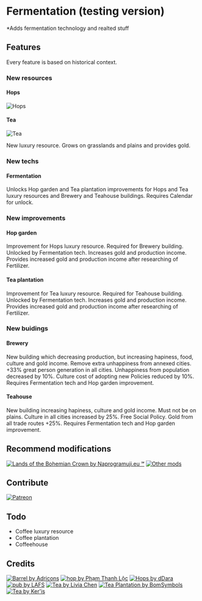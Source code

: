 # Fermentation (testing version)

*Adds fermentation technology and realted stuff

## Features
Every feature is based on historical context.

### New resources

#### Hops
![Hops](https://github.com/Iver88/Unciv-Fermentation/blob/master/Fermentation/Preview/Hops.png?raw=true)

#### Tea
![Tea](https://github.com/Iver88/Unciv-Fermentation/blob/master/Fermentation/Preview/Tea.png?raw=true)

New luxury resource. Grows on grasslands and plains and provides gold.

### New techs

#### Fermentation
Unlocks Hop garden and Tea plantation improvements for Hops and Tea luxury resources and Brewery and Teahouse buildings. Requires Calendar for unlock.

### New improvements

#### Hop garden
Improvement for Hops luxury resource. Required for Brewery building. Unlocked by Fermentation tech. Increases gold and production income. Provides increased gold and production income after researching of Fertilizer.

#### Tea plantation
Improvement for Tea luxury resource. Required for Teahouse building. Unlocked by Fermentation tech. Increases gold and production income. Provides increased gold and production income after researching of Fertilizer.

### New buidings

#### Brewery
New building which decreasing production, but increasing hapiness, food, culture and gold income. Remove extra unhappiness from annexed cities. +33% great person generation in all cities. Unhappiness from population decreased by 10%. Culture cost of adopting new Policies reduced by 10%. Requires Fermentation tech and Hop garden improvement.

#### Teahouse
New building increasing hapiness, culture and gold income. Must not be on plains. Culture in all cities increased by 25%. Free Social Policy. Gold from all trade routes +25%. Requires Fermentation tech and Hop garden improvement.

## Recommend modifications
[![Lands of the Bohemian Crown by Naprogramuji.eu ℠](https://img.shields.io/badge/Naprogramuji.eu%20%E2%84%A0-Lands%20of%20the%20Bohemian%20Crown-blue?style=for-the-badge&logo=appveyor)](https://github.com/Iver88/Unciv-Lands-of-the-Bohemian-Crown)
[![Other mods](https://img.shields.io/badge/Other%20mods-Feel%20free%20to%20use-blue?style=for-the-badge&logo=appveyor)](https://docs.google.com/spreadsheets/d/1043Ng9ukrL3y8MUXBVl7-C9JsQGnBi5R5mkmS2l7FFg)

## Contribute
[![Patreon](https://img.shields.io/badge/Patreon-Contribute-blue?style=for-the-badge&logo=patreon)](https://www.patreon.com/tomastriska)

## Todo
- Coffee luxury resource
- Coffee plantation
- Coffeehouse

## Credits
[![Barrel by Adricons](https://img.shields.io/badge/Adricons-Fermentation%20tech%20icon-blue?style=flat-square&logo=appveyor)](https://thenounproject.com/search/?q=fermenting&i=217198)
[![hop by Phạm Thanh Lộc](https://img.shields.io/badge/Phạm%20Thanh%20Lộc-Hops%20resource%20icon-blue?style=flat-square&logo=appveyor)](https://thenounproject.com/search/?q=hop&i=2803410)
[![Hops by dDara](https://img.shields.io/badge/dDara-Hop%20garden%20improvement%20icon-blue?style=flat-square&logo=appveyor)](https://thenounproject.com/search/?q=hop&i=1821207)
[![pub by LAFS](https://img.shields.io/badge/LAFS-Brewery%20building%20icon-blue?style=flat-square&logo=appveyor)](https://thenounproject.com/search/?q=brewery&i=2559155)
[![Tea by Livia Chen](https://img.shields.io/badge/Livia%20Chen-Tea%20resource%20icon-blue?style=flat-square&logo=appveyor)](https://thenounproject.com/search/?q=tea&i=2530821)
[![Tea Plantation by BomSymbols](https://img.shields.io/badge/BomSymbols-Tea%20plantation%20improvement%20icon-blue?style=flat-square&logo=appveyor)](https://thenounproject.com/search/?q=tea%20plantation&i=516754)
[![Tea by Ker'is](https://img.shields.io/badge/Ker'is-Teahouse%20building%20icon-blue?style=flat-square&logo=appveyor)](https://thenounproject.com/term/tea/1733779/)
